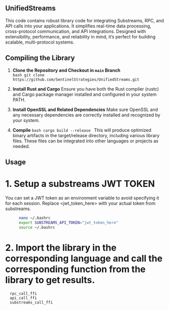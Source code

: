 ## UnifiedStreams
This code contains robust library code for integrating Substreams, RPC, and API calls into your applications. It simplifies real-time data processing, cross-protocol communication, and API integrations. Designed with extensibility, performance, and reliability in mind, it’s perfect for building scalable, multi-protocol systems.

## Compiling the Library

1. **Clone the Repository and Checkout in `main` Branch**  
   ```bash git clone https://github.com/SentinelStrategies/UnifiedStreams.git ```
   
3. **Install Rust and Cargo**
Ensure you have both the Rust compiler (rustc) and Cargo package manager installed and configured in your system PATH.

4. **Install OpenSSL and Related Dependencies**
Make sure OpenSSL and any necessary dependencies are correctly installed and recognized by your system.

5. **Compile**
```bash cargo build --release ```
This will produce optimized binary artifacts in the target/release directory, including various library files. These files can be integrated into other languages or projects as needed.

## Usage

# 1. Setup a substreams JWT TOKEN
You can set a JWT token as an environment variable to avoid specifying it for each session. Replace <jwt_token_here> with your actual token from substreams.

```bash
      nano ~/.bashrc
      export SUBSTREAMS_API_TOKEN="jwt_token_here"
      source ~/.bashrc
```

# 2. Import the library in the corresponding language and call the corresponding function from the library to get results.
      rpc_call_ffi
      api_call_ffi
      substreams_call_ffi
